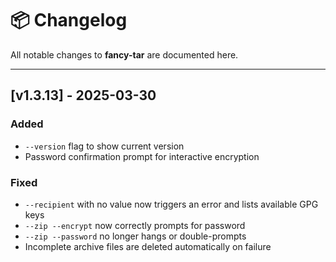 # 📦 Changelog

All notable changes to **fancy-tar** are documented here.

---

## [v1.3.13] - 2025-03-30

### Added
- `--version` flag to show current version
- Password confirmation prompt for interactive encryption

### Fixed
- `--recipient` with no value now triggers an error and lists available GPG keys
- `--zip --encrypt` now correctly prompts for password
- `--zip --password` no longer hangs or double-prompts
- Incomplete archive files are deleted automatically on failure
